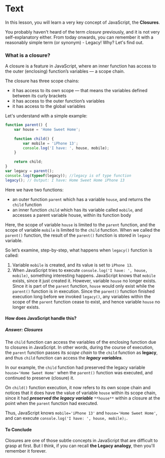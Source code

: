 # Text
In this lesson, you will learn a very key concept of JavaScript, the **Closures**. 

You probably haven't heard of the term *closure* previously, and it is not very self-explanatory either. From today onwards, you can remember it with a reasonably simple term (or synonym) - Legacy! Why? Let's find out.

### What is a closure?
A closure is a feature in JavaScript, where an inner function has access to the outer (enclosing) function’s variables — a scope chain.

The closure has three scope chains:

- it has access to its own scope — that means the variables defined between its curly brackets
- it has access to the outer function’s variables
- it has access to the global variables

Let's understand with a simple example:
```js
function parent() {
    var house = 'Home Sweet Home';
   
    function child() {   
        var mobile = 'iPhone 13'; 
        console.log('I have: ', house, mobile);
    }
   
    return child;
}
var legacy = parent();
console.log(typeof(legacy)); //legacy is of type function
legacy(); // Output: I have: Home Sweet Home iPhone 13
```

Here we have two functions:
- an outer function `parent` which has a variable `house`, and returns the `child` function
- an inner function `child` which has its variable called `mobile`, and accesses a parent variable house, within its function body

Here, the scope of variable `house` is limited to the `parent` function, and the scope of variable `mobile` is limited to the `child` function.
When we called the `parent()` function, the result of the `parent()` function is stored in  `legacy` variable.

So let’s examine, step-by-step, what happens when `legacy()` function is called:
1. Variable `mobile` is created, and its value is set to `iPhone 13`.
2. When JavaScript tries to execute `console.log('I have: ', house, mobile)`, something interesting happens. JavaScript knows that `mobile` exists, since it just created it. However, variable `house` no longer exists. Since it is part of the `parent` function, `house` would only exist while the `parent()` function is in execution. Since the `parent()` function finished execution long before we invoked `legacy()`, any variables within the scope of the `parent` function cease to exist, and hence variable `house` no longer exists.

#### How does JavaScript handle this?
##### Answer: **Closures**

The `child` function can access the variables of the enclosing function due to closures in JavaScript. In other words, during the course of execution, the `parent` function passes its *scope chain* to the `child` function as **legacy**, and thus `child` function can access the ***legacy variables***.

In our example, the `child` function had preserved the legacy variable` house='Home Sweet Home'` when the `parent()` function was executed, and continued to preserve (closure) it.

On `child()` function execution, it now refers to its own scope chain and notices that it does have the value of variable `house` within its scope chain, since it had ***preserved the legacy variable*** `**house**` within a closure at the point when the `parent` function had executed.

Thus, JavaScript knows `mobile='iPhone 13'` and `house='Home Sweet Home'`, and can execute `console.log('I have: ', house, mobile);`.


#### To Conclude
Closures are one of those subtle concepts in JavaScript that are difficult to grasp at first. But I think, if you can recall **the Legacy analogy**, then you'll remember it forever.



